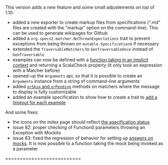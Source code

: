 This version adds a new feature and some small adjustements on top of 1.10:

 * added a new exporter to create markup files from specifications (".md" files are created with the "markup" option on the command-line). This can be used to generate wikipages for Github
 * added a `org.specs2.matcher.NoThrownExpectations` trait to prevent exceptions from being thrown on `mutable.Specification`s if necessary
 * extended the `TraversableMatchers` to `GenTraversableOnce` instead of `GenTraversable`
 * examples can now be defined with a [function taking in an implicit context](http://etorreborre.github.com/specs2/guide/org.specs2.guide.Structure.html#Implicit+context) and returning a ScalaCheck property (it only took an expression with a Matcher before)
 * opened-up the `Arguments` api, so that it is possible to create an `Arguments` instance from a string of command-line arguments
 * added [`orSkip` and `orPending`](http://etorreborre.github.com/specs2/guide/org.specs2.guide.Matchers.html#Custom) methods on matchers where the message to display is fully customizable
 * added an example specification to show how to create a trait to [add a timeout for each example](https://github.com/etorreborre/specs2/commit/e63582c3bb5a706140ecc05ce85693982113ad9e)
 
And some fixes:

 * the icons on the index page should reflect [the specification status](http://stackoverflow.com/questions/10672626/how-to-show-different-icons-in-a-specs2-index-page)
 * issue 82: proper checking of Function0 parameters throwing an Exception with Mockito
 * issue 83: fixed the regression of behavior for setting up [answers on mocks](http://etorreborre.github.com/specs2/guide/org.specs2.guide.Matchers.html#Parameters+for+the+answers+function). It is now possible to a function taking the mock being invoked as a parameter
 
 ==========================
